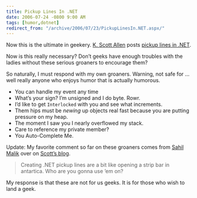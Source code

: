```yaml
---
title: Pickup Lines In .NET
date: 2006-07-24 -0800 9:00 AM
tags: [humor,dotnet]
redirect_from: "/archive/2006/07/23/PickupLinesIn.NET.aspx/"
---
```


Now this is the ultimate in geekery. [K. Scott
Allen](http://odetocode.com/Blogs/scott/ "Ode To Code") posts [pickup
lines in
.NET](http://odetocode.com/Blogs/scott/comments/5403.aspx "Pickup Lines").

Now is this really necessary? Don’t geeks have enough troubles with the
ladies without these serious groaners to encourage them?

So naturally, I must respond with my own groaners. Warning, not safe for
... well really anyone who enjoys humor that is actually humorous.

- You can handle my event any time
- What’s your sign? I’m unsigned and I do byte. Rowr.
- I’d like to get `Interlocked` with you and see what increments.
- Them hips must be *newing* up objects real fast because you are
  putting pressure on my heap.
- The moment I saw you I nearly overflowed my stack.
- Care to reference my private member?
- You Auto-Complete Me.

Update: My favorite comment so far on these groaners comes from [Sahil
Malik](http://winsmarts.com/ "Sahil") over on [Scott’s
blog](http://odetocode.com/Blogs/scott/ "Ode To Code").

> Creating .NET pickup lines are a bit like opening a strip bar in
> antartica. Who are you gonna use ’em on?

My response is that these are not for us geeks. It is for those who wish
to land a geek.

